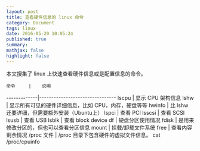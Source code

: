 ```yaml
---
layout: post
title: 查看硬件信息的 linux 命令
category: Document
tags: linux
date: 2016-05-20 10:05:24
published: true
summary: 
mathjax: false
highlight: false
---
```


本文搜集了 linux 上快速查看硬件信息或是配置信息的命令。


    命令     |    说明
-------------|--------------------------------
 lscpu       | 显示 CPU 架构信息
 lshw        | 显示所有可见的硬件详细信息，比如 CPU，内存，硬盘等等
 hwinfo      | 比 lshw 还要详细，但需要额外安装（Ubuntu上）
 lspci       | 查看 PCI
 lsscsi      | 查看 SCSI
 lsusb       | 查看 USB
 lsblk       | 查看 block device
 df          | 硬盘分区使用情况
 fdisk       | 是用来修改分区的，但也可以查看分区信息
 mount       | 挂载/卸载文件系统
 free        | 查看内容剩余情况
 /proc 文件  | /proc 目录下包含硬件的虚拟文件信息。 cat /proc/cpuinfo
 
